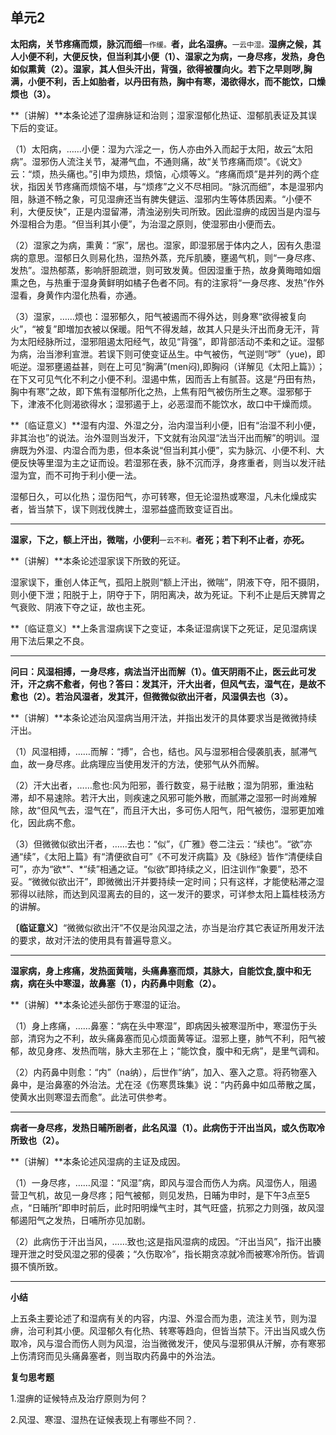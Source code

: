 ## 单元2

**太阳病，关节疼痛而烦，脉沉而细**<small>一作缓。</small>**者，此名湿痹。**<small>一云中湿。</small>**湿痹之候，其人小便不利，大便反快，但当利其小便（1）、湿家之为病，一身尽疼，发热，身色如似熏黄（2）。湿家，其人但头汗出，背强，欲得被覆向火。若下之早则哕,胸满，小便不利，舌上如胎者，以丹田有热，胸中有寒，渴欲得水，而不能饮，口燥烦也（3）。**

**〔讲解〕**本条论述了湿痹脉证和治则；湿家湿郁化热证、湿郁肌表证及其误下后的变证。

（1）太阳病，……小便：湿为六淫之一，伤人亦由外入而起于太阳，故云“太阳病”。湿邪伤人流注关节，凝滞气血，不通则痛，故“关节疼痛而烦”。《说文》云：“烦，热头痛也。”引申为烦热，烦恼，心烦等义。“疼痛而烦”是并列的两个症状，指因关节疼痛而烦恼不堪，与“烦疼”之义不尽相同。“脉沉而细”，本是湿邪内阻，脉道不畅之象，可见湿痹还当有脾失健运、湿邪内生等体质因素。“小便不利，大便反快”，正是内湿留滞，清浊泌别失司所致。因此湿痹的成因当是内湿与外湿相合为患。“但当利其小便”，为治湿之原则，使湿邪由小便而去。

（2）湿家之为病，熏黄：“家”，居也。湿家，即湿邪居于体内之人，因有久患湿病的意思。湿郁日久则易化热，湿热外蒸，充斥肌腠，壅遏气机，则“一身尽疼、发热”。湿热郁蒸，影响肝胆疏泄，则可致发黄。但因湿重于热，故身黄晦暗如烟熏之色，与热重于湿身黄鲜明如橘子色者不同。有的注家将“一身尽疼、发热”作外湿看，身黄作内湿化热看，亦通。

（3）湿家，……烦也：湿邪郁久，阳气被遏而不得外达，则身寒“欲得被复向火”，“被复”即増加衣被以保暖。阳气不得发越，故其人只是头汗出而身无汗，背为太阳经脉所过，湿邪阻遏太阳经气，故见“背强”，即背部活动不柔和之证。湿郁为病，治当渗利宣泄。若误下则可使变证丛生。中气被伤，气逆则“哕”（yue)，即呃逆。湿邪壅遏益甚，则在上可见“胸满”(men闷),即胸闷（详解见《太阳上篇》）；在下又可见气化不利之小便不利。湿遏中焦，因而舌上有腻苔。这是“丹田有热，胸中有寒”之故，即下焦有湿郁所化之热，上焦有阳气被伤所生之寒。湿邪郁于下，津液不化则渴欲得水；湿邪遏于上，必恶湿而不能饮水，故口中干燥而烦。

**〔临证意义〕**湿有内湿、外湿之分，治内湿当利小便，旧有“治湿不利小便，非其治也”的说法。治外湿则当发汗，下文就有治风湿“法当汗出而解”的明训。湿痹既为外湿、内湿合而为患，但本条说“但当利其小便”，实为脉沉、小便不利、大便反快等里湿为主之证而设。若湿邪在表，脉不沉而浮，身疼重者，则当以发汗祛湿为宜，而不可拘于利小便一法。

湿郁日久，可以化热；湿伤阳气，亦可转寒，但无论湿热或寒湿，凡未化燥成实者，皆当禁下，误下则戕伐脾土，湿邪益盛而致变证百出。

------

**湿家，下之，额上汗出，微喘，小便利**<small>一云不利。</small>**者死；若下利不止者，亦死。**

**〔讲解〕**本条论述湿家误下所致的死证。

湿家误下，重创人体正气，孤阳上脱则“额上汗出，微喘”，阴液下夺，阳不摄阴，则小便下泄；阳脱于上，阴夺于下，阴阳离决，故为死证。下利不止是后天脾胃之气衰败、阴液下夺之证，故也主死。

**〔临证意义〕**上条言湿病误下之变证，本条证湿病误下之死证，足见湿病误用下法后果之不良。

------

**问曰：风湿相搏，一身尽疼，病法当汗出而解（1）。值天阴雨不止，医云此可发汗，汗之病不愈者，何也？答曰：发其汗，汗大出者，但风气去，湿气在，是故不愈也（2）。若治风湿者，发其汗，但微微似欲出汗者，风湿俱去也（3）。**

**〔讲解〕**本条论述治风湿病当用汗法，并指出发汗的具体要求当是微微持续汗出。

（1）风湿相搏，……而解：“搏”，合也，结也。风与湿邪相合侵袭肌表，腻滞气血，故一身尽疼。此病理应当使用发汗的方法，使邪气从外而解。

（2）汗大出者，……愈也:风为阳邪，善行数变，易于祛散；湿为阴邪，重浊粘滞，却不易速除。若汗大出，则疾速之风邪可能外散，而腻滞之湿邪一时尚难解除，故“但风气去，湿气在”，而且汗大出，多可伤人阳气，阳气被伤，湿邪更加难化，因此病不愈。

（3）但微微似欲出汗者，……去也：“似”，《广雅》卷二注云：“续也”。“欲”亦通“续”，《太阳上篇》有“清便欲自可”《不可发汗病篇》及《脉经》皆作“清便续自可”，亦为“欲*”、*“续”相通之证。“似欲”即持续之义，旧注训作“象要”，恐不妥。“微微似欲出汗”，即微微出汗并要持续一定时间；只有这样，才能使粘滞之湿邪得以祛除，而达到风湿离去的目的，这一发汗的要求，可详参太阳上篇桂枝汤方的讲解。

**〔临证意义〕**“微微似欲出汗”不仅是治风湿之法，亦当是治疗其它表证所用发汗法的要求，故对汗法的使用具有普遍导意义。

------

**湿家病，身上疼痛，发热面黄喘，头痛鼻塞而烦，其脉大，自能饮食,腹中和无病，病在头中寒湿，故鼻塞（1），内药鼻中则愈（2）。**

**〔讲解〕**本条论述头部伤于寒湿的证治。

（1）身上疼痛，……鼻塞：“病在头中寒湿”，即病因头被寒湿所中，寒湿伤于头部，清窍为之不利，故头痛鼻塞而见心烦面黄等证。湿邪上壅，肺气不利，阳气被郁，故见身疼、发热而喘，脉大主邪在上；“能饮食，腹中和无病”，是里气调和。

（2）内药鼻中则愈：“内”（na纳），后世作“纳”，加入、塞入之意。将药物塞入鼻中，是治鼻塞的外治法。尤在泾《伤寒贯珠集》说：“内药鼻中如瓜蒂散之属，使黄水出则寒湿去而愈”。此法可供参考。

------

**病者一身尽疼，发热日晡所剧者，此名风湿（1）。此病伤于汗出当风，或久伤取冷所致也（2）。**

**〔讲解〕**本条论述风湿病的主证及成因。

（1）一身尽疼，……风湿：“风湿”病，即风与湿合而伤人为病。风湿伤人，阻遏营卫气机，故见一身尽疼；阳气被郁，则见发热，日晡为申时，是下午3点至5点，“日晡所”即申时前后，此时阳明燥气主时，其气旺盛，抗邪之力则强，故风湿郁遏阳气之发热，日哺所亦见加剧。

（2）此病伤于汗出当风，……致也;这是指风湿病的成因。“汗出当风”，指汗出腠理开泄之时受风湿之邪的侵袭；“久伤取冷”，指长期贪凉就冷而被寒冷所伤。皆调摄不慎所致。

------

**小结**

上五条主要论述了和湿病有关的内容，内湿、外湿合而为患，流注关节，则为湿痹，治可利其小便。风湿郁久有化热、转寒等趋向，但皆当禁下。汗出当风或久伤取冷，风与湿合而伤人则为风湿，治当微微发汗，使风与湿邪俱从汗解，亦有寒邪上伤清窍而见头痛鼻塞者，则当取内药鼻中的外治法。

**复匀思考题**

1.湿痹的证候特点及治疗原则为何？

2.风湿、寒湿、湿热在证候表现上有哪些不同？.
